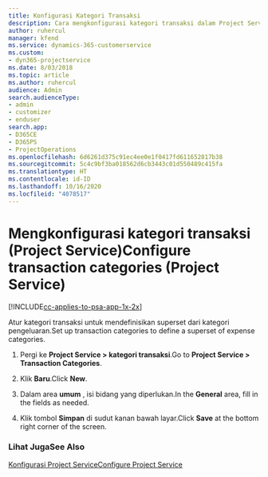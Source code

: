 ```yaml
---
title: Konfigurasi Kategori Transaksi
description: Cara mengkonfigurasi kategori transaksi dalam Project Service
author: ruhercul
manager: kfend
ms.service: dynamics-365-customerservice
ms.custom:
- dyn365-projectservice
ms.date: 8/03/2018
ms.topic: article
ms.author: ruhercul
audience: Admin
search.audienceType:
- admin
- customizer
- enduser
search.app:
- D365CE
- D365PS
- ProjectOperations
ms.openlocfilehash: 6d6261d375c91ec4ee0e1f0417fd611652817b38
ms.sourcegitcommit: 5c4c9bf3ba018562d6cb3443c01d550489c415fa
ms.translationtype: HT
ms.contentlocale: id-ID
ms.lasthandoff: 10/16/2020
ms.locfileid: "4078517"
---
```

# <a name="configure-transaction-categories-project-service"></a><span data-ttu-id="47f6e-103">Mengkonfigurasi kategori transaksi (Project Service)</span><span class="sxs-lookup"><span data-stu-id="47f6e-103">Configure transaction categories (Project Service)</span></span>

[!INCLUDE[cc-applies-to-psa-app-1x-2x](../includes/cc-applies-to-psa-app-1x-2x.md)]

<span data-ttu-id="47f6e-104">Atur kategori transaksi untuk mendefinisikan superset dari kategori pengeluaran.</span><span class="sxs-lookup"><span data-stu-id="47f6e-104">Set up transaction categories to define a superset of expense categories.</span></span>  
  
1.  <span data-ttu-id="47f6e-105">Pergi ke **Project Service > kategori transaksi**.</span><span class="sxs-lookup"><span data-stu-id="47f6e-105">Go to **Project Service > Transaction Categories**.</span></span>  
  
2.  <span data-ttu-id="47f6e-106">Klik **Baru**.</span><span class="sxs-lookup"><span data-stu-id="47f6e-106">Click **New**.</span></span>  
  
3.  <span data-ttu-id="47f6e-107">Dalam area **umum** , isi bidang yang diperlukan.</span><span class="sxs-lookup"><span data-stu-id="47f6e-107">In the **General** area, fill in the fields as needed.</span></span>  
  
4.  <span data-ttu-id="47f6e-108">Klik tombol **Simpan** di sudut kanan bawah layar.</span><span class="sxs-lookup"><span data-stu-id="47f6e-108">Click **Save** at the bottom right corner of the screen.</span></span>  
  
### <a name="see-also"></a><span data-ttu-id="47f6e-109">Lihat Juga</span><span class="sxs-lookup"><span data-stu-id="47f6e-109">See Also</span></span>  
 [<span data-ttu-id="47f6e-110">Konfigurasi Project Service</span><span class="sxs-lookup"><span data-stu-id="47f6e-110">Configure Project Service</span></span>](../psa/configure.md)
